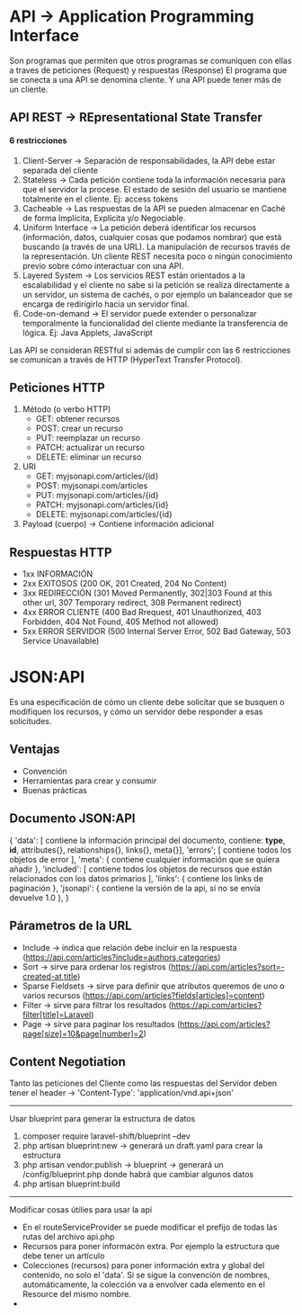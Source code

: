 # API -> Application Programming Interface

Son programas que permiten que otros programas se comuniquen con ellas a traves de peticiones (Request) y respuestas (Response)
El programa que se conecta a una API se denomina cliente. Y una API puede tener más de un cliente.

## API REST -> REpresentational State Transfer

#### 6 restricciones

1. Client-Server -> Separación de responsabilidades, la API debe estar separada del cliente
2. Stateless -> Cada petición contiene toda la información necesaria para que el servidor la procese. El estado de sesión del usuario se mantiene totalmente en el cliente. Ej: access tokens
3. Cacheable -> Las respuestas de la API se pueden almacenar en Caché de forma Implícita, Explícita y/o Negociable.
4. Uniform Interface -> La petición deberá identificar los recursos (información, datos, cualquier cosas que podamos nombrar) que está buscando (a través de una URL). La manipulación de recursos través de la representación. Un cliente REST necesita poco o ningún conocimiento previo sobre cómo interactuar con una API.
5. Layered System -> Los servicios REST están orientados a la escalabilidad y el cliente no sabe si la petición se realiza directamente a un servidor, un sistema de cachés, o por ejemplo un balanceador que se encarga de redirigirlo hacia un servidor final.
6. Code-on-demand -> El servidor puede extender o personalizar temporalmente la funcionalidad del cliente mediante la transferencia de lógica. Ej: Java Applets, JavaScript

Las API se consideran RESTful si además de cumplir con las 6 restricciones se comunican a través de HTTP (HyperText Transfer Protocol).

## Peticiones HTTP

1. Método (o verbo HTTP)
    - GET: obtener recursos
    - POST: crear un recurso
    - PUT: reemplazar un recurso
    - PATCH: actualizar un recurso
    - DELETE: eliminar un recurso
2. URI
    - GET: myjsonapi.com/articles/{id}
    - POST: myjsonapi.com/articles
    - PUT: myjsonapi.com/articles/{id}
    - PATCH: myjsonapi.com/articles/{id}
    - DELETE: myjsonapi.com/articles/{id}
3. Payload (cuerpo) -> Contiene información adicional

## Respuestas HTTP

-   1xx INFORMACIÓN
-   2xx EXITOSOS (200 OK, 201 Created, 204 No Content)
-   3xx REDIRECCIÓN (301 Moved Permanently, 302|303 Found at this other url, 307 Temporary redirect, 308 Permanent redirect)
-   4xx ERROR CLIENTE (400 Bad Rrequest, 401 Unauthorized, 403 Forbidden, 404 Not Found, 405 Method not allowed)
-   5xx ERROR SERVIDOR (500 Internal Server Error, 502 Bad Gateway, 503 Service Unavailable)

# JSON:API

Es una especificación de cómo un cliente debe solicitar que se busquen o modifiquen los recursos, y cómo un servidor debe responder a esas solicitudes.

## Ventajas

-   Convención
-   Herramientas para crear y consumir
-   Buenas prácticas

## Documento JSON:API

{
'data': [ contiene la información principal del documento, contiene: **type**, **id**, attributes{}, relationships{}, links{}, meta{}],
'errors'; [ contiene todos los objetos de error ],
'meta': { contiene cualquier información que se quiera añadir },
'included': [ contiene todos los objetos de recursos que están relacionados con los datos primarios ],
'links': { contiene los links de paginación },
'jsonapi': { contiene la versión de la api, si no se envía devuelve 1.0 },
}

## Párametros de la URL

-   Include -> indica que relación debe incluir en la respuesta (https://api.com/articles?include=authors,categories)
-   Sort -> sirve para ordenar los registros (https://api.com/articles?sort=-created-at,title)
-   Sparse Fieldsets -> sirve para definir que atributos queremos de uno o varios recursos (https://api.com/articles?fields[articles]=content)
-   Filter -> sirve para filtrar los resultados (https://api.com/articles?filter[title]=Laravel)
-   Page -> sirve para paginar los resultados (https://api.com/articles?page[size]=10&page[number]=2)

## Content Negotiation

Tanto las peticiones del Cliente como las respuestas del Servidor deben tener el header -> 'Content-Type': 'application/vnd.api+json'

---

Usar blueprint para generar la estructura de datos

1. composer require laravel-shift/blueprint –dev
2. php artisan blueprint:new -> generará un draft.yaml para crear la estructura
3. php artisan vendor:publish -> blueprint -> generará un /config/blueprint.php donde habrá que cambiar algunos datos
4. php artisan blueprint:build

---

Modificar cosas útilies para usar la api

-   En el routeServiceProvider se puede modificar el prefijo de todas las rutas del archivo api.php
-   Recursos para poner informacón extra. Por ejemplo la estructura que debe tener un artículo
-   Colecciones (recursos) para poner información extra y global del contenido, no solo el 'data'. Si se sigue la convención de nombres, automáticamente, la colección va a envolver cada elemento en el Resource del mismo nombre.
-
